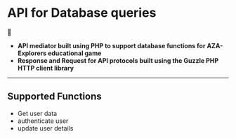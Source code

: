 # API for Database queries

🔭 
* **API mediator built using PHP to support database functions for AZA-Explorers educational game**
* **Response and Request for API protocols built using the Guzzle PHP HTTP client library**
<hr>

## Supported Functions
- Get user data
- authenticate user
- update user details
